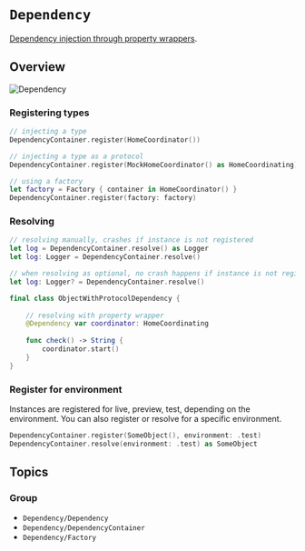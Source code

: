 # ``Dependency``

[Dependency injection through property wrappers](https://janodev.github.io/Dependency/documentation/dependency/).

## Overview

![Dependency](Dependency)

### Registering types

```swift
// injecting a type
DependencyContainer.register(HomeCoordinator())

// injecting a type as a protocol
DependencyContainer.register(MockHomeCoordinator() as HomeCoordinating)

// using a factory
let factory = Factory { container in HomeCoordinator() }
DependencyContainer.register(factory: factory)
```

### Resolving

```swift
// resolving manually, crashes if instance is not registered
let log = DependencyContainer.resolve() as Logger
let log: Logger = DependencyContainer.resolve()

// when resolving as optional, no crash happens if instance is not registered
let log: Logger? = DependencyContainer.resolve()

final class ObjectWithProtocolDependency {
    
    // resolving with property wrapper
    @Dependency var coordinator: HomeCoordinating
    
    func check() -> String {
        coordinator.start()
    }
}
```

### Register for environment

Instances are registered for live, preview, test, depending on the environment.
You can also register or resolve for a specific environment.
```swift
DependencyContainer.register(SomeObject(), environment: .test)
DependencyContainer.resolve(environment: .test) as SomeObject
```


## Topics

### Group

- ``Dependency/Dependency``
- ``Dependency/DependencyContainer``
- ``Dependency/Factory``
